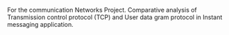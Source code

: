 
For the communication Networks Project. 
Comparative analysis of Transmission control protocol (TCP) and User data gram protocol in Instant messaging application.
